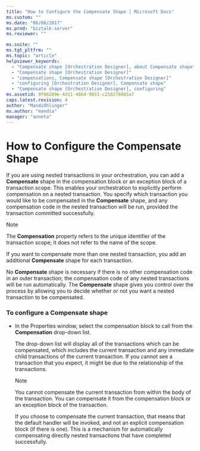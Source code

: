```yaml
---
title: "How to Configure the Compensate Shape | Microsoft Docs"
ms.custom: ""
ms.date: "06/08/2017"
ms.prod: "biztalk-server"
ms.reviewer: ""

ms.suite: ""
ms.tgt_pltfrm: ""
ms.topic: "article"
helpviewer_keywords: 
  - "Compensate shape [Orchestration Designer], about Compensate shape"
  - "Compensate shape [Orchestration Designer]"
  - "compensations, Compensate shape [Orchestration Designer]"
  - "configuring [Orchestration Designer], Compensate shape"
  - "Compensate shape [Orchestration Designer], configuring"
ms.assetid: 9f06289e-4d11-4864-9851-c210276865a7
caps.latest.revision: 4
author: "MandiOhlinger"
ms.author: "mandia"
manager: "anneta"
---
```

# How to Configure the Compensate Shape
If you are using nested transactions in your orchestration, you can add a **Compensate** shape in the compensation block or an exception block of a transaction scope. This enables your orchestration to explicitly perform compensation on a nested transaction. You specify which transaction you would like to be compensated in the **Compensate** shape, and any compensation code in the nested transaction will be run, provided the transaction committed successfully.  
  
> [!NOTE]
>  The **Compensation** property refers to the unique identifier of the transaction scope; it does not refer to the name of the scope.  
  
 If you want to compensate more than one nested transaction, you add an additional **Compensate** shape for each transaction.  
  
 No **Compensate** shape is necessary if there is no other compensation code in an outer transaction; the compensation code of any nested transactions will be run automatically. The **Compensate** shape gives you control over the process by allowing you to decide whether or not you want a nested transaction to be compensated.  
  
### To configure a Compensate shape  
  
-   In the Properties window, select the compensation block to call from the **Compensation** drop-down list.  
  
     The drop-down list will display all of the transactions which can be compensated, which includes the current transaction and any immediate child transactions of the current transaction. If you cannot see a transaction that you expect, it might be due to the relationship of the transactions.  
  
    > [!NOTE]
    >  You cannot compensate the current transaction from within the body of the transaction.  You can compensate it from the compensation block or an exception block of the transaction.  
  
     If you choose to compensate the current transaction, that means that the default handler will be invoked, and not an explicit compensation block (if there is one). This is a mechanism for automatically compensating directly nested transactions that have completed successfully.